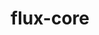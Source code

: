 ---
title: "flux-core"
layout: cache
categories: [package, develop-2023-10-01]
meta: {"versions": ["0.54.0"], "compilers": ["cce@=15.0.1", "gcc@=11.1.0", "gcc@=7.3.1", "gcc@=7.5.0", "oneapi@=2023.2.0"], "oss": ["amzn2", "rhel8", "ubuntu18.04", "ubuntu20.04"], "platforms": ["linux"], "targets": ["aarch64", "neoverse_n1", "ppc64le", "x86_64", "x86_64_v3", "zen4"], "stacks": ["aws-isc", "aws-isc-aarch64", "e4s", "e4s-cray-rhel", "e4s-oneapi", "e4s-power", "radiuss", "root"], "num_specs": 13, "num_specs_by_stack": {"aws-isc-aarch64": 2, "root": 13, "aws-isc": 1, "e4s-cray-rhel": 1, "radiuss": 1, "e4s-power": 3, "e4s-oneapi": 2, "e4s": 3}}
spec_details: [{"hash": "nt2odh2ruq2b2cjtenhjh3j5uyt7tonr", "compiler": "gcc@=7.3.1", "versions": ["0.54.0"], "os": "amzn2", "platform": "linux", "target": "aarch64", "variants": ["build_system=autotools", "~cuda", "~docs", "~security"], "stacks": ["aws-isc-aarch64", "root"], "size": "-", "tarball": "https://binaries.spack.io/develop-2023-10-01/build_cache/linux-amzn2-aarch64/gcc-7.3.1/flux-core-0.54.0/linux-amzn2-aarch64-gcc-7.3.1-flux-core-0.54.0-nt2odh2ruq2b2cjtenhjh3j5uyt7tonr.spack"}, {"hash": "xa3crpkebofvowrg26mo2soxucloiw7i", "compiler": "gcc@=7.3.1", "versions": ["0.54.0"], "os": "amzn2", "platform": "linux", "target": "neoverse_n1", "variants": ["build_system=autotools", "~cuda", "~docs", "~security"], "stacks": ["aws-isc-aarch64", "root"], "size": "-", "tarball": "https://binaries.spack.io/develop-2023-10-01/build_cache/linux-amzn2-neoverse_n1/gcc-7.3.1/flux-core-0.54.0/linux-amzn2-neoverse_n1-gcc-7.3.1-flux-core-0.54.0-xa3crpkebofvowrg26mo2soxucloiw7i.spack"}, {"hash": "3xujwtt4zk74c3buk3wri2mp7y4sfhbg", "compiler": "gcc@=7.3.1", "versions": ["0.54.0"], "os": "amzn2", "platform": "linux", "target": "x86_64_v3", "variants": ["build_system=autotools", "~cuda", "~docs", "~security"], "stacks": ["aws-isc", "root"], "size": "-", "tarball": "https://binaries.spack.io/develop-2023-10-01/build_cache/linux-amzn2-x86_64_v3/gcc-7.3.1/flux-core-0.54.0/linux-amzn2-x86_64_v3-gcc-7.3.1-flux-core-0.54.0-3xujwtt4zk74c3buk3wri2mp7y4sfhbg.spack"}, {"hash": "g74lw3y4m6twalf7kisdrzdthh2i3kqt", "compiler": "cce@=15.0.1", "versions": ["0.54.0"], "os": "rhel8", "platform": "linux", "target": "zen4", "variants": ["build_system=autotools", "~cuda", "~docs", "~security"], "stacks": ["e4s-cray-rhel", "root"], "size": "-", "tarball": "https://binaries.spack.io/develop-2023-10-01/build_cache/linux-rhel8-zen4/cce-15.0.1/flux-core-0.54.0/linux-rhel8-zen4-cce-15.0.1-flux-core-0.54.0-g74lw3y4m6twalf7kisdrzdthh2i3kqt.spack"}, {"hash": "lb4miybqizfvopannsdqfiel2jenmr2e", "compiler": "gcc@=7.5.0", "versions": ["0.54.0"], "os": "ubuntu18.04", "platform": "linux", "target": "x86_64_v3", "variants": ["build_system=autotools", "~cuda", "~docs", "~security"], "stacks": ["root", "radiuss"], "size": "-", "tarball": "https://binaries.spack.io/develop-2023-10-01/build_cache/linux-ubuntu18.04-x86_64_v3/gcc-7.5.0/flux-core-0.54.0/linux-ubuntu18.04-x86_64_v3-gcc-7.5.0-flux-core-0.54.0-lb4miybqizfvopannsdqfiel2jenmr2e.spack"}, {"hash": "tupyuqmw6ny6oexv2ds4hk6kibwaeiaj", "compiler": "gcc@=11.1.0", "versions": ["0.54.0"], "os": "ubuntu20.04", "platform": "linux", "target": "ppc64le", "variants": ["build_system=autotools", "~cuda", "~docs", "~security"], "stacks": ["root", "e4s-power"], "size": "-", "tarball": "https://binaries.spack.io/develop-2023-10-01/build_cache/linux-ubuntu20.04-ppc64le/gcc-11.1.0/flux-core-0.54.0/linux-ubuntu20.04-ppc64le-gcc-11.1.0-flux-core-0.54.0-tupyuqmw6ny6oexv2ds4hk6kibwaeiaj.spack"}, {"hash": "gx7em5fga7dpq4rbiggpzqzcsaozpigq", "compiler": "gcc@=11.1.0", "versions": ["0.54.0"], "os": "ubuntu20.04", "platform": "linux", "target": "ppc64le", "variants": ["build_system=autotools", "+cuda", "~docs", "~security"], "stacks": ["root", "e4s-power"], "size": "-", "tarball": "https://binaries.spack.io/develop-2023-10-01/build_cache/linux-ubuntu20.04-ppc64le/gcc-11.1.0/flux-core-0.54.0/linux-ubuntu20.04-ppc64le-gcc-11.1.0-flux-core-0.54.0-gx7em5fga7dpq4rbiggpzqzcsaozpigq.spack"}, {"hash": "v477fubm6zht4452bqhakut7pkkatvsu", "compiler": "gcc@=11.1.0", "versions": ["0.54.0"], "os": "ubuntu20.04", "platform": "linux", "target": "ppc64le", "variants": ["build_system=autotools", "~cuda", "~docs", "~security"], "stacks": ["root", "e4s-power"], "size": "-", "tarball": "https://binaries.spack.io/develop-2023-10-01/build_cache/linux-ubuntu20.04-ppc64le/gcc-11.1.0/flux-core-0.54.0/linux-ubuntu20.04-ppc64le-gcc-11.1.0-flux-core-0.54.0-v477fubm6zht4452bqhakut7pkkatvsu.spack"}, {"hash": "mvz5xtjjoo4okf7xd6dtt5wxzo7wbelc", "compiler": "oneapi@=2023.2.0", "versions": ["0.54.0"], "os": "ubuntu20.04", "platform": "linux", "target": "x86_64", "variants": ["build_system=autotools", "~cuda", "~docs", "~security"], "stacks": ["root", "e4s-oneapi"], "size": "-", "tarball": "https://binaries.spack.io/develop-2023-10-01/build_cache/linux-ubuntu20.04-x86_64/oneapi-2023.2.0/flux-core-0.54.0/linux-ubuntu20.04-x86_64-oneapi-2023.2.0-flux-core-0.54.0-mvz5xtjjoo4okf7xd6dtt5wxzo7wbelc.spack"}, {"hash": "zx2j2hfwk4bzawqinqngppebbvejqvqu", "compiler": "oneapi@=2023.2.0", "versions": ["0.54.0"], "os": "ubuntu20.04", "platform": "linux", "target": "x86_64", "variants": ["build_system=autotools", "~cuda", "~docs", "~security"], "stacks": ["root", "e4s-oneapi"], "size": "-", "tarball": "https://binaries.spack.io/develop-2023-10-01/build_cache/linux-ubuntu20.04-x86_64/oneapi-2023.2.0/flux-core-0.54.0/linux-ubuntu20.04-x86_64-oneapi-2023.2.0-flux-core-0.54.0-zx2j2hfwk4bzawqinqngppebbvejqvqu.spack"}, {"hash": "x5ylsvrrs2kfoawiik5m36pqdrsxasmx", "compiler": "gcc@=11.1.0", "versions": ["0.54.0"], "os": "ubuntu20.04", "platform": "linux", "target": "x86_64_v3", "variants": ["build_system=autotools", "~cuda", "~docs", "~security"], "stacks": ["root", "e4s"], "size": "-", "tarball": "https://binaries.spack.io/develop-2023-10-01/build_cache/linux-ubuntu20.04-x86_64_v3/gcc-11.1.0/flux-core-0.54.0/linux-ubuntu20.04-x86_64_v3-gcc-11.1.0-flux-core-0.54.0-x5ylsvrrs2kfoawiik5m36pqdrsxasmx.spack"}, {"hash": "vj7tbdccdyfivsadic3zf57c5evjgvbr", "compiler": "gcc@=11.1.0", "versions": ["0.54.0"], "os": "ubuntu20.04", "platform": "linux", "target": "x86_64_v3", "variants": ["build_system=autotools", "~cuda", "~docs", "~security"], "stacks": ["root", "e4s"], "size": "-", "tarball": "https://binaries.spack.io/develop-2023-10-01/build_cache/linux-ubuntu20.04-x86_64_v3/gcc-11.1.0/flux-core-0.54.0/linux-ubuntu20.04-x86_64_v3-gcc-11.1.0-flux-core-0.54.0-vj7tbdccdyfivsadic3zf57c5evjgvbr.spack"}, {"hash": "2adjzms4u7lsxrw2plkyyitn3ci4oiyr", "compiler": "gcc@=11.1.0", "versions": ["0.54.0"], "os": "ubuntu20.04", "platform": "linux", "target": "x86_64_v3", "variants": ["build_system=autotools", "+cuda", "~docs", "~security"], "stacks": ["root", "e4s"], "size": "-", "tarball": "https://binaries.spack.io/develop-2023-10-01/build_cache/linux-ubuntu20.04-x86_64_v3/gcc-11.1.0/flux-core-0.54.0/linux-ubuntu20.04-x86_64_v3-gcc-11.1.0-flux-core-0.54.0-2adjzms4u7lsxrw2plkyyitn3ci4oiyr.spack"}]
---